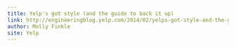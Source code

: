 ```yaml
---
title: Yelp's got style (and the guide to back it up)
link: http://engineeringblog.yelp.com/2014/02/yelps-got-style-and-the-guide-to-back-it-up.html
author: Molly Finkle
site: Yelp
---
```

